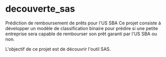 # decouverte_sas

Prédiction de remboursement de prêts pour l'US SBA
Ce projet consiste à développer un modèle de classification binaire pour prédire si une petite entreprise sera capable de rembourser son prêt garanti par l'US SBA ou non.

L'objectif de ce projet est de découvrir l'outil SAS.
